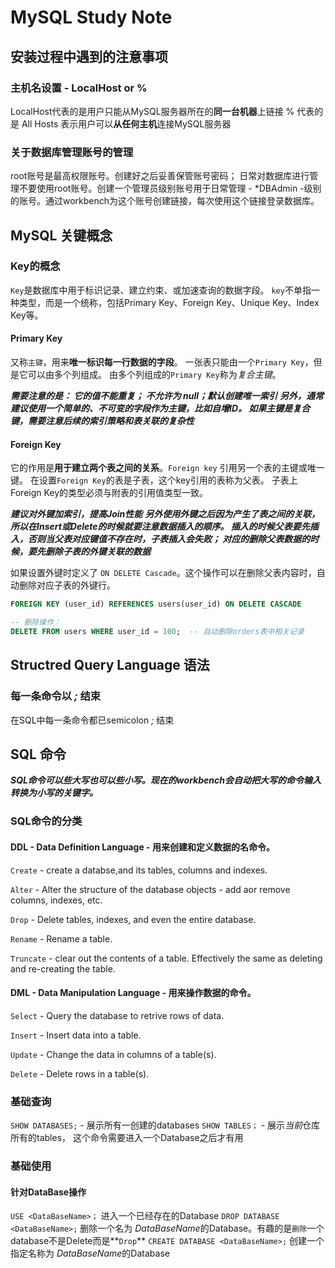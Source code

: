 # MySQL Study Note

## 安装过程中遇到的注意事项
### 主机名设置 - LocalHost or  %
LocalHost代表的是用户只能从MySQL服务器所在的**同一台机器**上链接
% 代表的是 All Hosts 表示用户可以**从任何主机**连接MySQL服务器

### 关于数据库管理账号的管理
root账号是最高权限账号。创建好之后妥善保管账号密码；
日常对数据库进行管理不要使用root账号。创建一个管理员级别账号用于日常管理 - *DBAdmin -级别的账号。通过workbench为这个账号创建链接，每次使用这个链接登录数据库。

## MySQL 关键概念
### Key的概念
`Key`是数据库中用于标识记录、建立约束、或加速查询的数据字段。
`key`不单指一种类型，而是一个统称，包括Primary Key、Foreign Key、Unique Key、Index Key等。

#### Primary Key
又称`主键`，用来**唯一标识每一行数据的字段**。 一张表只能由一个`Primary Key`，但是它可以由多个列组成。
由多个列组成的`Primary Key`称为*复合主键*。

***需要注意的是： 它的值不能重复； 不允许为 null；默认创建唯一索引***
***另外，通常建议使用一个简单的、不可变的字段作为主键，比如自增ID。 如果主键是复合键，需要注意后续的索引策略和表关联的复杂性***

#### Foreign Key
它的作用是**用于建立两个表之间的关系**。`Foreign key` 引用另一个表的主键或唯一键。
在设置`Foreign Key`的表是子表，这个key引用的表称为父表。
子表上Foreign Key的类型必须与附表的引用值类型一致。

***建议对外键加索引，提高Join性能***
***另外使用外键之后因为产生了表之间的关联，所以在Insert或Delete的时候就要注意数据插入的顺序。 插入的时候父表要先插入，否则当父表对应键值不存在时，子表插入会失败； 对应的删除父表数据的时候，要先删除子表的外键关联的数据***

如果设置外键时定义了 `ON DELETE Cascade`。这个操作可以在删除父表内容时，自动删除对应子表的外键行。
```SQL
FOREIGN KEY (user_id) REFERENCES users(user_id) ON DELETE CASCADE

-- 删除操作：
DELETE FROM users WHERE user_id = 100;  -- 自动删除orders表中相关记录
```



## Structred Query Language 语法
### 每一条命令以 *;* 结束
在SQL中每一条命令都已semicolon *;* 结束

## SQL 命令
***SQL命令可以些大写也可以些小写。现在的workbench会自动把大写的命令输入转换为小写的关键字。***

### SQL命令的分类
#### DDL - Data Definition Language - 用来创建和定义数据的名命令。
`Create` - create a databse,and its tables, columns and indexes.

`Alter` - Alter the structure of the database objects - add aor remove columns, indexes, etc.

`Drop` - Delete tables, indexes, and even the entire database.

`Rename` - Rename a table.

`Truncate` - clear out the contents of a table. Effectively the same as deleting and re-creating the table.

#### DML - Data Manipulation Language - 用来操作数据的命令。
`Select` - Query the database to retrive rows of data.

`Insert` - Insert data into a table.

`Update` - Change the data in columns of a table(s).

`Delete` - Delete rows in a table(s).

### 基础查询
`SHOW DATABASES;` - 展示所有一创建的databases
`SHOW TABLES；` - 展示*当前*仓库所有的tables， 这个命令需要进入一个Database之后才有用

### 基础使用
#### 针对DataBase操作
`USE <DataBaseName>；`  进入一个已经存在的Database
`DROP DATABASE <DataBaseName>;` 删除一个名为 *DataBaseName*的Database。有趣的是`删除`一个database不是Delete而是**`Drop`**
`CREATE DATABASE <DataBaseName>;`   创建一个指定名称为 *DataBaseName*的Database
